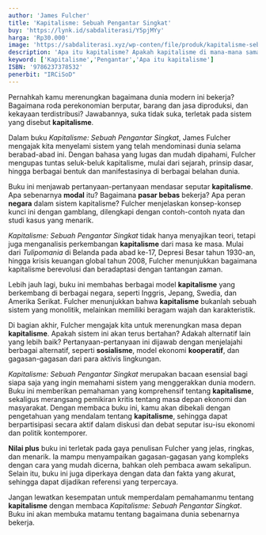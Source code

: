 ```yaml
---
author: 'James Fulcher'
title: 'Kapitalisme: Sebuah Pengantar Singkat'
buy: 'https://lynk.id/sabdaliterasi/Y5pjMYy'
harga: 'Rp30.000'
image: 'https://sabdaliterasi.xyz/wp-conten/file/produk/kapitalisme-sebuah-pengantar-singkat.jpg'
description: 'Apa itu kapitalisme? Apakah kapitalisme di mana-mana sama saja? Apakah terdapat alternatif terhadap sistem kapitalisme?'
keyword: ['Kapitalisme','Pengantar','Apa itu kapitalisme']
ISBN: '9786237378532'
penerbit: "IRCiSoD"
---
```

<p>Pernahkah kamu merenungkan bagaimana dunia modern ini bekerja? Bagaimana roda perekonomian berputar, barang dan jasa diproduksi, dan kekayaan terdistribusi? Jawabannya, suka tidak suka, terletak pada sistem yang disebut <strong>kapitalisme</strong>.</p><p>Dalam buku <em>Kapitalisme: Sebuah Pengantar Singkat</em>, James Fulcher mengajak kita menyelami sistem yang telah mendominasi dunia selama berabad-abad ini. Dengan bahasa yang lugas dan mudah dipahami, Fulcher mengupas tuntas seluk-beluk kapitalisme, mulai dari sejarah, prinsip dasar, hingga berbagai bentuk dan manifestasinya di berbagai belahan dunia.</p><p>Buku ini menjawab pertanyaan-pertanyaan mendasar seputar <strong>kapitalisme</strong>. Apa sebenarnya <strong>modal</strong> itu? Bagaimana <strong>pasar bebas</strong> bekerja? Apa peran <strong>negara</strong> dalam sistem kapitalisme? Fulcher menjelaskan konsep-konsep kunci ini dengan gamblang, dilengkapi dengan contoh-contoh nyata dan studi kasus yang menarik.</p><p><em>Kapitalisme: Sebuah Pengantar Singkat</em> tidak hanya menyajikan teori, tetapi juga menganalisis perkembangan <strong>kapitalisme</strong> dari masa ke masa. Mulai dari <em>Tulipomania</em> di Belanda pada abad ke-17, Depresi Besar tahun 1930-an, hingga krisis keuangan global tahun 2008, Fulcher menunjukkan bagaimana kapitalisme berevolusi dan beradaptasi dengan tantangan zaman.</p><p>Lebih jauh lagi, buku ini membahas berbagai model <strong>kapitalisme</strong> yang berkembang di berbagai negara, seperti Inggris, Jepang, Swedia, dan Amerika Serikat. Fulcher menunjukkan bahwa <strong>kapitalisme</strong> bukanlah sebuah sistem yang monolitik, melainkan memiliki beragam wajah dan karakteristik.</p><p>Di bagian akhir, Fulcher mengajak kita untuk merenungkan masa depan <strong>kapitalisme</strong>. Apakah sistem ini akan terus bertahan? Adakah alternatif lain yang lebih baik? Pertanyaan-pertanyaan ini dijawab dengan menjelajahi berbagai alternatif, seperti <strong>sosialisme</strong>, model ekonomi <strong>kooperatif</strong>, dan gagasan-gagasan dari para aktivis lingkungan.</p><p><em>Kapitalisme: Sebuah Pengantar Singkat</em> merupakan bacaan esensial bagi siapa saja yang ingin memahami sistem yang menggerakkan dunia modern. Buku ini memberikan pemahaman yang komprehensif tentang <strong>kapitalisme</strong>, sekaligus merangsang pemikiran kritis tentang masa depan ekonomi dan masyarakat. Dengan membaca buku ini, kamu akan dibekali dengan pengetahuan yang mendalam tentang <strong>kapitalisme</strong>, sehingga dapat berpartisipasi secara aktif dalam diskusi dan debat seputar isu-isu ekonomi dan politik kontemporer.</p><p><strong>Nilai plus</strong> buku ini terletak pada gaya penulisan Fulcher yang jelas, ringkas, dan menarik. Ia mampu menyampaikan gagasan-gagasan yang kompleks dengan cara yang mudah dicerna, bahkan oleh pembaca awam sekalipun. Selain itu, buku ini juga diperkaya dengan data dan fakta yang akurat, sehingga dapat dijadikan referensi yang terpercaya.</p><p>Jangan lewatkan kesempatan untuk memperdalam pemahamanmu tentang <strong>kapitalisme</strong> dengan membaca <em>Kapitalisme: Sebuah Pengantar Singkat</em>. Buku ini akan membuka matamu tentang bagaimana dunia sebenarnya bekerja.</p>


